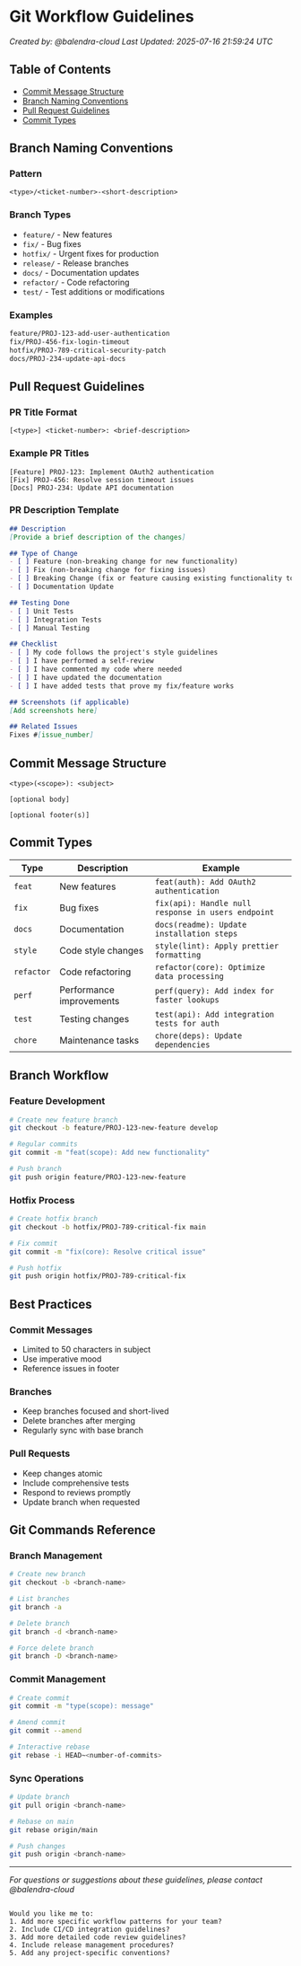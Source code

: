 # Git Workflow Guidelines
*Created by: @balendra-cloud*
*Last Updated: 2025-07-16 21:59:24 UTC*

## Table of Contents
- [Commit Message Structure](#commit-message-structure)
- [Branch Naming Conventions](#branch-naming-conventions)
- [Pull Request Guidelines](#pull-request-guidelines)
- [Commit Types](#commit-types)

## Branch Naming Conventions

### Pattern
```
<type>/<ticket-number>-<short-description>
```

### Branch Types
- `feature/` - New features
- `fix/` - Bug fixes
- `hotfix/` - Urgent fixes for production
- `release/` - Release branches
- `docs/` - Documentation updates
- `refactor/` - Code refactoring
- `test/` - Test additions or modifications

### Examples
```bash
feature/PROJ-123-add-user-authentication
fix/PROJ-456-fix-login-timeout
hotfix/PROJ-789-critical-security-patch
docs/PROJ-234-update-api-docs
```

## Pull Request Guidelines

### PR Title Format
```
[<type>] <ticket-number>: <brief-description>
```

### Example PR Titles
```
[Feature] PROJ-123: Implement OAuth2 authentication
[Fix] PROJ-456: Resolve session timeout issues
[Docs] PROJ-234: Update API documentation
```

### PR Description Template
```markdown
## Description
[Provide a brief description of the changes]

## Type of Change
- [ ] Feature (non-breaking change for new functionality)
- [ ] Fix (non-breaking change for fixing issues)
- [ ] Breaking Change (fix or feature causing existing functionality to break)
- [ ] Documentation Update

## Testing Done
- [ ] Unit Tests
- [ ] Integration Tests
- [ ] Manual Testing

## Checklist
- [ ] My code follows the project's style guidelines
- [ ] I have performed a self-review
- [ ] I have commented my code where needed
- [ ] I have updated the documentation
- [ ] I have added tests that prove my fix/feature works

## Screenshots (if applicable)
[Add screenshots here]

## Related Issues
Fixes #[issue_number]
```

## Commit Message Structure
```
<type>(<scope>): <subject>

[optional body]

[optional footer(s)]
```

## Commit Types

| Type | Description | Example |
|------|-------------|---------|
| `feat` | New features | `feat(auth): Add OAuth2 authentication` |
| `fix` | Bug fixes | `fix(api): Handle null response in users endpoint` |
| `docs` | Documentation | `docs(readme): Update installation steps` |
| `style` | Code style changes | `style(lint): Apply prettier formatting` |
| `refactor` | Code refactoring | `refactor(core): Optimize data processing` |
| `perf` | Performance improvements | `perf(query): Add index for faster lookups` |
| `test` | Testing changes | `test(api): Add integration tests for auth` |
| `chore` | Maintenance tasks | `chore(deps): Update dependencies` |

## Branch Workflow

### Feature Development
```bash
# Create new feature branch
git checkout -b feature/PROJ-123-new-feature develop

# Regular commits
git commit -m "feat(scope): Add new functionality"

# Push branch
git push origin feature/PROJ-123-new-feature
```

### Hotfix Process
```bash
# Create hotfix branch
git checkout -b hotfix/PROJ-789-critical-fix main

# Fix commit
git commit -m "fix(core): Resolve critical issue"

# Push hotfix
git push origin hotfix/PROJ-789-critical-fix
```

## Best Practices

### Commit Messages
- Limited to 50 characters in subject
- Use imperative mood
- Reference issues in footer

### Branches
- Keep branches focused and short-lived
- Delete branches after merging
- Regularly sync with base branch

### Pull Requests
- Keep changes atomic
- Include comprehensive tests
- Respond to reviews promptly
- Update branch when requested

## Git Commands Reference

### Branch Management
```bash
# Create new branch
git checkout -b <branch-name>

# List branches
git branch -a

# Delete branch
git branch -d <branch-name>

# Force delete branch
git branch -D <branch-name>
```

### Commit Management
```bash
# Create commit
git commit -m "type(scope): message"

# Amend commit
git commit --amend

# Interactive rebase
git rebase -i HEAD~<number-of-commits>
```

### Sync Operations
```bash
# Update branch
git pull origin <branch-name>

# Rebase on main
git rebase origin/main

# Push changes
git push origin <branch-name>
```

---

*For questions or suggestions about these guidelines, please contact @balendra-cloud*

```

Would you like me to:
1. Add more specific workflow patterns for your team?
2. Include CI/CD integration guidelines?
3. Add more detailed code review guidelines?
4. Include release management procedures?
5. Add any project-specific conventions?